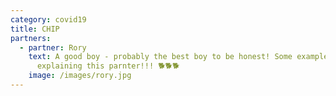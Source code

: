 ```yaml
---
category: covid19
title: CHIP
partners:
  - partner: Rory
    text: A good boy - probably the best boy to be honest! Some example text
      explaining this parnter!!! 🐕🐕🐕
    image: /images/rory.jpg
---
```

